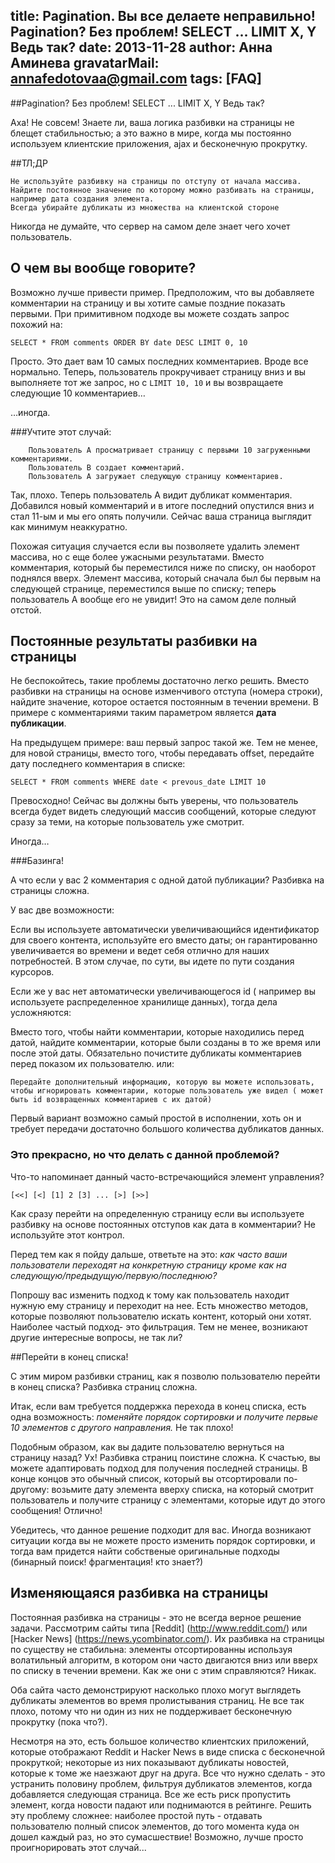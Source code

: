 title: Pagination. Вы все делаете неправильно!
Pagination? Без проблем! SELECT ... LIMIT X, Y  Ведь так?
date: 2013-11-28
author: Анна Аминева
gravatarMail: annafedotovaa@gmail.com
tags: [FAQ]
---

##Pagination? Без проблем! SELECT ... LIMIT X, Y  Ведь так?

Аха!  Не совсем!
Знаете ли, ваша логика разбивки на страницы не блещет стабильностью; а это важно в мире, когда мы постоянно используем клиентские приложения, ajax и бесконечную прокрутку.

##ТЛ;ДР

    Не используйте разбивку на страницы по отступу от начала массива.
    Найдите постоянное значение по которому можно разбивать на страницы, например дата создания элемента.
    Всегда убирайте дубликаты из множества на клиентской стороне
		
Никогда не думайте, что сервер на самом деле знает чего хочет пользователь.

## О чем вы вообще говорите?

Возможно лучше привести пример. Предположим, что вы добавляете комментарии на страницу и вы хотите самые поздние показать первыми. При примитивном подходе вы можете создать запрос похожий на: 

`SELECT * FROM comments ORDER BY date DESC LIMIT 0, 10`

Просто. Это дает вам 10 самых последних комментариев. Вроде все нормально. Теперь, пользователь прокручивает страницу вниз и вы выполняете тот же запрос, но с `LIMIT 10, 10` и вы возвращаете следующие 10 комментариев…

…иногда.

###Учтите этот случай:

		Пользователь А просматривает страницу с первыми 10 загруженными комментариями.
		Пользователь B создает комментарий.
		Пользователь А загружает следующую страницу комментариев.

Так, плохо. Теперь пользователь А видит дубликат комментария. 
Добавился новый комментарий и в итоге последний опустился вниз и стал 11-ым и мы его опять получили. Сейчас ваша страница выглядит как минимум неаккуратно.

Похожая ситуация случается если вы позволяете удалить  элемент массива, но с еще более ужасными результатами.
Вместо комментария, который бы переместился ниже по списку, он наоборот поднялся вверх. Элемент массива, который сначала был бы первым на следующей странице, переместился выше по списку; теперь пользователь А вообще его не увидит! Это на самом деле полный отстой.

## Постоянные результаты разбивки на страницы

Не беспокойтесь, такие проблемы достаточно легко решить. Вместо разбивки на страницы на основе изменчивого отступа (номера строки), найдите значение, которое остается постоянным в течении времени. В примере c комментариями таким параметром является **дата публикации**.

На предыдущем примере: ваш первый запрос такой же.  Тем не менее, для новой страницы, вместо  того, чтобы передавать offset, передайте дату последнего комментария в списке: 

`SELECT * FROM comments WHERE date < prevous_date LIMIT 10`

Превосходно! Сейчас вы должны быть уверены, что пользователь всегда будет видеть следующий массив сообщений, которые следуют сразу за теми, на которые пользователь уже смотрит.

Иногда…

###Базинга!

А что если у вас 2 комментария с одной датой публикации? 
Разбивка на страницы сложна.

У вас две возможности:
		
Если вы используете автоматически увеличивающийся идентификатор для своего контента, используйте его вместо даты; он гарантированно увеличивается во времени и ведет себя отлично для наших потребностей. В этом случае, по сути,  вы идете по пути создания курсоров.

Если же у вас нет автоматически увеличивающегося id ( например вы используете распределенное хранилище данных), тогда дела усложняются:

Вместо того, чтобы найти комментарии, которые находились перед датой, найдите комментарии,  которые были созданы в то же время или после этой даты. Обязательно почистите дубликаты комментариев перед показом их пользователю.
или:
	
	Передайте дополнительный информацию, которую вы можете использовать, чтобы игнорировать комментарии, которые пользователь уже видел ( может быть id возвращенных комментариев с их датой)

Первый вариант возможно самый простой в исполнении, хоть он и требует передачи достаточно большого количества дубликатов данных.

### Это прекрасно, но что делать с данной проблемой?
Что-то напоминает данный часто-встречающийся элемент управления?

`[<<] [<] [1] 2 [3] ... [>] [>>]`

Как сразу перейти на определенную страницу если вы используете разбивку на основе постоянных отступов как дата в комментарии? Не используйте этот контрол.

Перед тем как я пойду дальше, ответьте на это: *как часто ваши пользователи переходят на конкретную страницу кроме как на следующую/предыдущую/первую/последнюю?*

Попрошу вас изменить подход к тому как пользователь находит нужную ему страницу и переходит на нее. Есть множество методов, которые позволяют пользователю искать контент,  который они хотят. Наиболее частый подход- это фильтрация.
Тем не менее, возникают другие интересные вопросы, не так ли?

##Перейти в конец списка!

С этим миром разбивки страниц, как я позволю пользователю перейти в конец списка? Разбивка страниц сложна.

Итак, если вам требуется поддержка перехода в конец списка, есть одна возможность: *поменяйте порядок сортировки и получите первые 10 элементов с другого направления.* Не так плохо!

Подобным образом, как вы дадите пользователю вернуться на страницу назад? Ух! Разбивка страниц поистине сложна.
К счастью, вы можете адаптировать подход для получения последней страницы. В конце концов это обычный список,  который вы отсортировали по-другому: возьмите дату элемента вверху списка, на который смотрит пользователь и получите страницу с элементами, которые идут до этого сообщения! Отлично!

Убедитесь, что данное решение подходит для вас. Иногда возникают ситуации когда вы не можете просто изменить порядок сортировки, и тогда вам придется найти собственые оригинальные подходы (бинарный поиск! фрагментация! кто знает?)

## Изменяющаяся разбивка на страницы

Постоянная разбивка на страницы - это не всегда верное решение задачи. Рассмотрим сайты типа [Reddit] (http://www.reddit.com/) или [Hacker News] (https://news.ycombinator.com/). Их разбивка на страницы по существу не стабильна: элементы отсортированны используя волатильный алгоритм, в котором они часто двигаются вниз или вверх по списку в течении времени. Как же они с этим справляются? Никак.

Оба сайта часто демонстрируют насколько плохо могут выглядеть дубликаты элементов во время пролистывания страниц. Не все так плохо, потому что ни один из них не поддерживает бесконечную прокрутку (пока что?).

Несмотря на это, есть большое количество клиентских приложений, которые отображают Reddit и Hacker News в виде списка с бесконечной прокруткой; некоторые из них показывают дубликаты новостей,  которые к томе же наезжают друг на друга. Все что нужно сделать - это устранить половину проблем, фильтруя дубликатов элементов, когда добавляется следующая страница.
Все же есть риск пропустить элемент, когда новости падают или поднимаются в рейтинге. Решить эту проблему сложнее: наиболее простой путь - отдавать пользователю полный список элементов, до того момента куда он дошел каждый раз, но это сумасшествие! Возможно, лучше просто проигнорировать этот случай...
